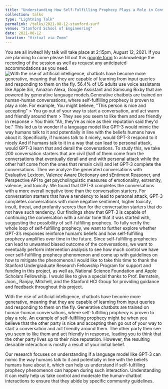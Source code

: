 ```yaml
---
title: "Understanding How Self-Fulfilling Prophecy Plays a Role in Conversation with Language Model"
collection: talks
type: "Lightning Talk"
permalink: /talks/2021-08-12-stanford-surf
venue: "Stanford School of Engineering"
date: 2021-08-12
location: "Virtual via Zoom"
---
```

You are all invited! My talk will take place at 2:15pm, August 12, 2021. If you are planning to come please fill out this [google form](https://forms.gle/8b1rYL3yEFxdRXEg6) to acknowledge the recording of the session as well as request any anticipated accommodations as you need. ![With the rise of artificial intelligence, chatbots have become more generative, meaning that they are capable of learning from input queries and responding to them on the fly. 56.4% of US adults use voice assistants like Apple Siri, Amazon Alexa, Google Assistant and Samsung Bixby that are powered by generative language models.Generative chatbots are trained on human-human conversations, where self-fulfilling prophecy is proven to play a role. For example, You might believe, "This person is nice and accepting" > You go out of your way to start a conversation, and act warm and friendly around them > They see you seem to like them and are friendly in response > You think "Ah, they're as nice as their reputation said they'd be." This led us to wonder if a language model like GPT-3 would mimic the way humans talk to it and potentially in line with the beliefs humans have about it. Specifically, if humans talk to it nicely, would GPT-3 respond to it nicely And if humans talk to it in a way that can lead to personal attack, would GPT-3 learn that and derail the conversations. To study this, we take 200 conversation starters that are civil (half of them come from the conversations that eventually derail and end with personal attack while the other half come from the ones that remain civil) and let GPT-3 complete the conversations. Then we analyze the generated conversations with Evaluative Lexicon, Valence Aware Dictionary and sEntiment Reasoner, and Perspective API to get psycholinguistic measures of emotionality, extremity, valence, and toxicity. We found that GPT-3 completes the conversations with a more overall negative tone than the conversation starters. For conversation starters that have a tendency to lead to personal attack, GPT-3 completes conversations with more negative sentiment, higher toxicity, insult, threat, and profanity scores than for the conversation starters that do not have such tendency. Our findings show that GPT-3 is capable of continuing the conversation with a similar tone that it was started with, suggesting the possibility of self-fulfilling prophecy. To fully verify the whole loop of self-fulfilling prophecy, we want to further explore whether GPT-3’s responses reinforce human’s beliefs and how self-fulfilling prophecy amplifies over time in the future. Since self-fulfilling prophecies can lead to unwanted biased outcome of the conversations, we want to eventually perform intervention analysis to see how much control we have over self-fulfilling prophecy phenomenon and come up with guidelines on how to mitigate the phenomenon.I would like to take this time to thank the Stanford Undergraduate Research Fellowship Program for support and funding in this project, as well as, National Science Foundation and Apple Scholars Fellowship. I would like to give a special thanks to Prof. Bernstein, Joon,, Ranjay, Mitchell, and the Stanford HCI Group for providing guidance and feedback throughout this project.](./images/SURF_poster.png)

With the rise of artificial intelligence, chatbots have become more generative, meaning that they are capable of learning from input queries and responding to them on the fly. Generative chatbots are trained on human-human conversations, where self-fulfilling prophecy is proven to play a role. An example of self-fulfilling prophecy might be when you believe that the other party is nice and accepting then go out of your way to start a conversation and act friendly around them. The other party then see you seem to like them and act friendly in response, leading you to think that the other party lives up to their nice reputation. However, the resulting desirable interaction is mostly a result of your initial belief.

Our research focuses on understanding if a language model like GPT-3 can mimic the way humans talk to it and potentially in line with the beliefs humans have about it, which can help us understand if self-fulfilling prophecy phenomenon can happen during such interaction. Understanding it can really help us take control and moderate the human-chatbot interactions to ensure that they abide by specific community guidelines.
